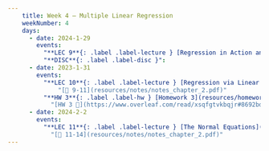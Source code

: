 ```yaml
---
    title: Week 4 – Multiple Linear Regression
    weekNumber: 4
    days:
      - date: 2024-1-29
        events:
          "**LEC 9**{: .label .label-lecture } [Regression in Action and Linear Algebra Review](resources/lecture/lec09.pdf)  [👩‍💻](http://datahub.ucsd.edu/user-redirect/git-sync?repo=https://github.com/dsc-courses/dsc40a-2023-sp&subPath=resources/lecture/lec09/lec09.ipynb)":
          "**DISC**{: .label .label-disc }":
      - date: 2023-1-31
        events:
          "**LEC 10**{: .label .label-lecture } [Regression via Linear Algebra](resources/lecture/lec10.pdf)  [👩‍💻](http://datahub.ucsd.edu/user-redirect/git-sync?repo=https://github.com/dsc-courses/dsc40a-2023-sp&subPath=resources/lecture/lec10/lec10.ipynb)":
              "[📖 9-11](resources/notes/notes_chapter_2.pdf)"
          "**HW 3**{: .label .label-hw } [Homework 3](resources/homework/hw3/homework3.pdf)":
            "[HW 3 🍃](https://www.overleaf.com/read/xsqfgtvkbqjr#8692bd)"
      - date: 2024-2-2
        events:
          "**LEC 11**{: .label .label-lecture } [The Normal Equations](resources/lecture/lec11.pdf) ":
            "[📖 11-14](resources/notes/notes_chapter_2.pdf)"
---
```

